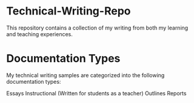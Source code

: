 # Technical-Writing-Repo
This repository contains a collection of my writing from both my learning and teaching experiences.

# Documentation Types
My technical writing samples are categorized into the following documentation types:

Essays
Instructional (Written for students as a teacher)
Outlines
Reports
